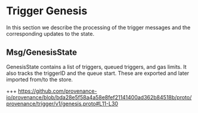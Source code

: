 <!--
order: 7
-->

# Trigger Genesis

In this section we describe the processing of the trigger messages and the corresponding updates to the state.


## Msg/GenesisState

GenesisState contains a list of triggers, queued triggers, and gas limits. It also tracks the triggerID and the queue start. These are exported and later imported from/to the store.

+++ https://github.com/provenance-io/provenance/blob/bda28e5f58a4a58e8fef21141400ad362b84518b/proto/provenance/trigger/v1/genesis.proto#L11-L30
